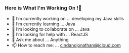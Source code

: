 ### Here is What I'm Working On !👋


- 🔭 I’m currently working on ... developing my Java skills
- 🌱 I’m currently learning ... Java
- 👯 I’m looking to collaborate on ... Java
- 🤔 I’m looking for help with ... ReactJS
- 💬 Ask me about ... Anything
- 📫 How to reach me: ... cindanojonathan@icloud.com
